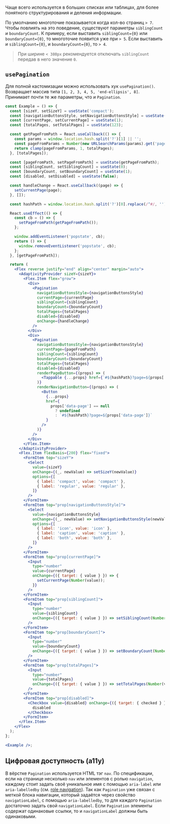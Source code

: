 Чаще всего используется в больших списках или таблицах, для более понятного структурирования и деления информации.

По умолчанию многоточие показывается когда кол-во страниц `> 7`. Чтобы повлиять на это поведение, существуют параметры `siblingCount` и `boundaryCount`.
К примеру, если выставить `siblingCount={0}` или `boundaryCount={0}`, то многоточие появится уже при `> 5`.
Если выставить и `siblingCount={0}`, и `boundaryCount={0}`, то `> 4`.

> При ширине `< 380px` рекомендуется отключать `siblingCount` передав в него значение `0`.

## `usePagination`

Для полной кастомизации можно использовать хук `usePagination()`. Возвращает массив типа `[1, 2, 3, 4, 5, 'end-ellipsis', 8]`. Принимает почти те же параметры, что и `Pagination`.

```jsx { "props": { "layout": false, "adaptivity": true, "iframe": false } }
const Example = () => {
  const [sizeY, setSizeY] = useState('compact');
  const [navigationButtonsStyle, setNavigationButtonsStyle] = useState('icon');
  const [currentPage, setCurrentPage] = useState(1);
  const [totalPages, setTotalPages] = useState(123);

  const getPageFromPath = React.useCallback(() => {
    const params = window.location.hash.split('?')[1] || '';
    const pageFromParams = Number(new URLSearchParams(params).get('page')) || 1;
    return clamp(pageFromParams, 1, totalPages);
  }, [totalPages]);

  const [pageFromPath, setPageFromPath] = useState(getPageFromPath);
  const [siblingCount, setSiblingCount] = useState(0);
  const [boundaryCount, setBoundaryCount] = useState(1);
  const [disabled, setDisabled] = useState(false);

  const handleChange = React.useCallback((page) => {
    setCurrentPage(page);
  }, []);

  const hashPath = window.location.hash.split('?')[0].replace(/^#/, '');

  React.useEffect(() => {
    const cb = () => {
      setPageFromPath(getPageFromPath());
    };

    window.addEventListener('popstate', cb);
    return () => {
      window.removeEventListener('popstate', cb);
    };
  }, [getPageFromPath]);

  return (
    <Flex reverse justify="end" align="center" margin="auto">
      <AdaptivityProvider sizeY={sizeY}>
        <Flex.Item flex="grow">
          <Div>
            <Pagination
              navigationButtonsStyle={navigationButtonsStyle}
              currentPage={currentPage}
              siblingCount={siblingCount}
              boundaryCount={boundaryCount}
              totalPages={totalPages}
              disabled={disabled}
              onChange={handleChange}
            />
          </Div>
          <Div>
            <Pagination
              navigationButtonsStyle={navigationButtonsStyle}
              currentPage={pageFromPath}
              siblingCount={siblingCount}
              boundaryCount={boundaryCount}
              totalPages={totalPages}
              disabled={disabled}
              renderPageButton={(props) => (
                <Tappable {...props} href={`#${hashPath}?page=${props['data-page']}`} />
              )}
              renderNavigationButton={(props) => (
                <Button
                  {...props}
                  href={
                    props['data-page'] == null
                      ? undefined
                      : `#${hashPath}?page=${props['data-page']}`
                  }
                />
              )}
            />
          </Div>
        </Flex.Item>
      </AdaptivityProvider>
      <Flex.Item flexBasis={200} flex="fixed">
        <FormItem top="sizeY">
          <Select
            value={sizeY}
            onChange={(_, newValue) => setSizeY(newValue)}
            options={[
              { label: 'compact', value: 'compact' },
              { label: 'regular', value: 'regular' },
            ]}
          />
        </FormItem>
        <FormItem top="prop[navigationButtonsStyle]">
          <Select
            value={navigationButtonsStyle}
            onChange={(_, newValue) => setNavigationButtonsStyle(newValue)}
            options={[
              { label: 'icon', value: 'icon' },
              { label: 'caption', value: 'caption' },
              { label: 'both', value: 'both' },
            ]}
          />
        </FormItem>
        <FormItem top="prop[currentPage]">
          <Input
            type="number"
            value={currentPage}
            onChange={({ target: { value } }) => {
              setCurrentPage(Number(value));
            }}
          />
        </FormItem>
        <FormItem top="prop[siblingCount]">
          <Input
            type="number"
            value={siblingCount}
            onChange={({ target: { value } }) => setSiblingCount(Number(value))}
          />
        </FormItem>
        <FormItem top="prop[boundaryCount]">
          <Input
            type="number"
            value={boundaryCount}
            onChange={({ target: { value } }) => setBoundaryCount(Number(value))}
          />
        </FormItem>
        <FormItem top="prop[totalPages]">
          <Input
            type="number"
            value={totalPages}
            onChange={({ target: { value } }) => setTotalPages(Number(value))}
          />
        </FormItem>
        <FormItem top="prop[disabled]">
          <Checkbox value={disabled} onChange={({ target: { checked } }) => setDisabled(checked)}>
            disabled
          </Checkbox>
        </FormItem>
      </Flex.Item>
    </Flex>
  );
};

<Example />;
```

## Цифровая доступность (a11y)

В вёрстке `Pagination` используется HTML тэг `nav`. По спецификации, если на странице несколько `nav` или элементов с ролью `navigation`, каждому стоит задать своё уникальное имя с помощью `aria-label` или `aria-labelledby` (см. [role navigation](https://doka.guide/a11y/role-navigation/#kak-pishetsya)).
Так как `Pagination` уже связан с меткой блока навигации, который задаётся через свойство `navigationLabel`, с помощью `aria-labelledby`, то для каждого `Pagination` достаточно задать свой `navigationLabel`. Если `Pagination` элементы содержат одинаковые ссылки, то и `navigationLabel` должны быть одинаковыми.
